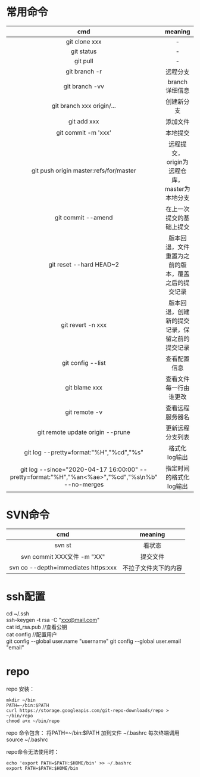 # 常用命令
cmd | meaning
:-: | :-:
git clone xxx | -
git status | -
git pull | -
git branch -r | 远程分支
git branch -vv | branch 详细信息
git branch xxx origin/...	| 创建新分支
git add xxx | 添加文件
git commit -m 'xxx' | 本地提交
git push origin master:refs/for/master | 远程提交，origin为远程仓库，master为本地分支
git commit --amend | 在上一次提交的基础上提交  
git reset --hard HEAD~2	| 版本回退，文件重置为之前的版本，覆盖之后的提交记录
git revert -n	xxx | 版本回退，创建新的提交记录，保留之前的提交记录
git config --list | 查看配置信息
git blame xxx | 查看文件每一行由谁更改  
git remote -v | 查看远程服务器名  
git remote update origin --prune | 更新远程分支列表
git log --pretty=format:"%H","%cd","%s" | 格式化log输出
git log --since="2020-04-17 16:00:00" --pretty=format:"%H","%an<%ae>","%cd","%s\n%b" --no-merges | 指定时间的格式化log输出

# SVN命令
cmd | meaning
:-: | :-:
svn st | 看状态
svn commit  XXX文件 -m "XX" | 提交文件
svn co --depth=immediates https:xxx | 不拉子文件夹下的内容

# ssh配置  
cd ~/.ssh  
ssh-keygen -t  rsa -C "xxx@mail.com"  
cat id_rsa.pub 		//查看公钥  
cat config			//配置用户  
git config --global user.name "username"
git config --global user.email "email"

# repo
repo 安装：
```
mkdir ~/bin
PATH=~/bin:$PATH
curl https://storage.googleapis.com/git-repo-downloads/repo > ~/bin/repo
chmod a+x ~/bin/repo
```

repo 命令包含：
将PATH=~/bin:$PATH 加到文件 ~/.bashrc
每次终端调用source ~/.bashrc

repo命令无法使用时：
```
echo 'export PATH=$PATH:$HOME/bin' >> ~/.bashrc  
export PATH=$PATH:$HOME/bin
```
